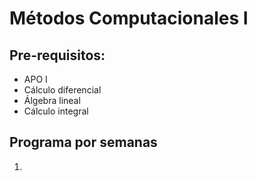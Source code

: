 

# Métodos Computacionales I

## Pre-requisitos:
* APO I
* Cálculo diferencial
* Álgebra lineal
* Cálculo integral

## Programa por semanas

1. 
